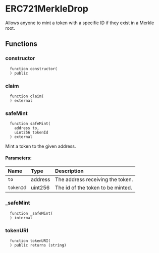 # ERC721MerkleDrop

Allows anyone to mint a token with a specific ID if they exist in a Merkle root.



## Functions
### constructor
```solidity
  function constructor(
  ) public
```




### claim
```solidity
  function claim(
  ) external
```




### safeMint
```solidity
  function safeMint(
    address to,
    uint256 tokenId
  ) external
```
Mint a token to the given address.


#### Parameters:
| Name | Type | Description                                                          |
| :--- | :--- | :------------------------------------------------------------------- |
|`to` | address | The address receiving the token.
|`tokenId` | uint256 | The id of the token to be minted.

### _safeMint
```solidity
  function _safeMint(
  ) internal
```




### tokenURI
```solidity
  function tokenURI(
  ) public returns (string)
```




